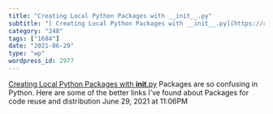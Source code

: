 ```yaml
---
title: "Creating Local Python Packages with __init__.py"
subtitle: "[ Creating Local Python Packages with __init__.py](https://codeburst.io/creating-local-python-packag..."
category: "248"
tags: ["1684"]
date: "2021-06-29"
type: "wp"
wordpress_id: 2977
---
```

[ Creating Local Python Packages with __init__.py](https://codeburst.io/creating-local-python-packages-with-init-py-aa19f1e9e80f)
 Packages are so confusing in Python. Here are some of the better links I’ve found about Packages for code reuse and distribution
June 29, 2021 at 11:06PM